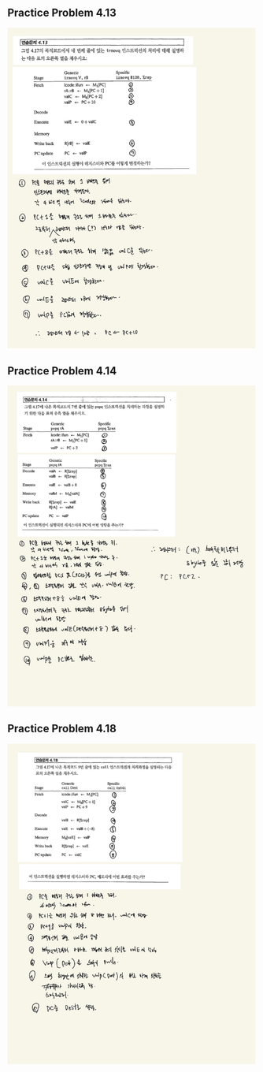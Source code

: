 ## Practice Problem 4.13
![4.13](./images/4-13.jpeg)

## Practice Problem 4.14
![4.14](./images/4-14.jpeg)

## Practice Problem 4.18
![4.18](./images/4-18.jpeg)
